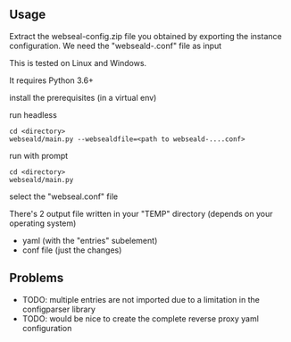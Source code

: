 Usage
------
Extract the webseal-config.zip file you obtained by exporting the instance configuration.
We need the "webseald-<instancename>.conf" file as input


This is tested on Linux and Windows.

It requires Python 3.6+

     
install the prerequisites (in a virtual env)

run headless

    cd <directory>
    webseald/main.py --websealdfile=<path to webseald-....conf>
    

run with prompt
   
    cd <directory>
    webseald/main.py


select the "webseal.conf" file

There's 2 output file written in your "TEMP" directory (depends on your operating system)
- yaml (with the "entries" subelement)
- conf file (just the changes)

Problems
-------
- TODO: multiple entries are not imported due to a limitation in the configparser library
- TODO: would be nice to create the complete reverse proxy yaml configuration